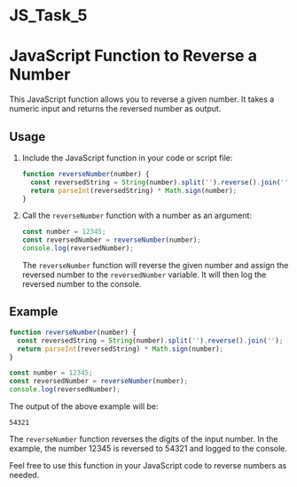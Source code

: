 # JS_Task_5
# JavaScript Function to Reverse a Number

This JavaScript function allows you to reverse a given number. It takes a numeric input and returns the reversed number as output.

## Usage

1. Include the JavaScript function in your code or script file:

   ```javascript
   function reverseNumber(number) {
     const reversedString = String(number).split('').reverse().join('');
     return parseInt(reversedString) * Math.sign(number);
   }
   ```

2. Call the `reverseNumber` function with a number as an argument:

   ```javascript
   const number = 12345;
   const reversedNumber = reverseNumber(number);
   console.log(reversedNumber);
   ```

   The `reverseNumber` function will reverse the given number and assign the reversed number to the `reversedNumber` variable. It will then log the reversed number to the console.

## Example

```javascript
function reverseNumber(number) {
  const reversedString = String(number).split('').reverse().join('');
  return parseInt(reversedString) * Math.sign(number);
}

const number = 12345;
const reversedNumber = reverseNumber(number);
console.log(reversedNumber);
```

The output of the above example will be:

```
54321
```

The `reverseNumber` function reverses the digits of the input number. In the example, the number 12345 is reversed to 54321 and logged to the console.

Feel free to use this function in your JavaScript code to reverse numbers as needed.
